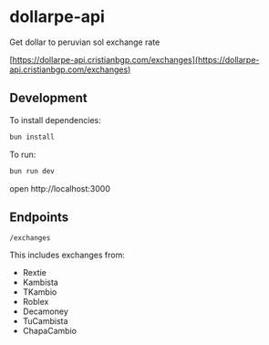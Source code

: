# dollarpe-api

Get dollar to peruvian sol exchange rate

[https://dollarpe-api.cristianbgp.com/exchanges](https://dollarpe-api.cristianbgp.com/exchanges)

## Development

To install dependencies:
```sh
bun install
```

To run:
```sh
bun run dev
```

open http://localhost:3000

## Endpoints

`/exchanges`

This includes exchanges from:

- Rextie
- Kambista
- TKambio
- Roblex
- Decamoney
- TuCambista
- ChapaCambio